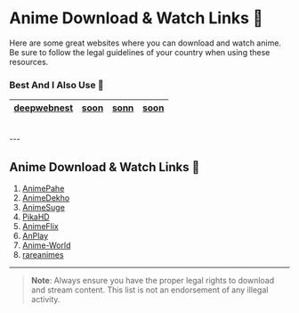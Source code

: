 # Anime Download & Watch Links 🎥

Here are some great websites where you can download and watch anime. Be sure to follow the legal guidelines of your country when using these resources.

### Best And I Also Use 💖

| **[deepwebnest](https://deepwebnest.com/)**      | **[soon](#)**  |    **[sonn](#)**      | **[soon](#)**  |  
|-------------------|------------------|-------------------|------------------|
<br>
---

## **Anime Download & Watch Links** 🍿

1. [AnimePahe](https://animepahe.ru/anime)
2. [AnimeDekho](https://animedekho.net/category/anime/)
3. [AnimeSuge](https://animesuge.to/home)
4. [PikaHD](https://pikahd.com/)
5. [AnimeFlix](https://animeflix.website/)
6. [AnPlay](https://anplay.in/)
7. [Anime-World](https://anime-world.in/)
7. [rareanimes](https://www.rareanimes.co/)
---

> **Note**: Always ensure you have the proper legal rights to download and stream content. This list is not an endorsement of any illegal activity.
